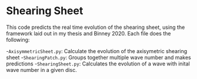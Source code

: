 # Shearing Sheet
This code predicts the real time evolution of the shearing sheet, using the framework laid out in my thesis and Binney 2020. Each file does the following:

-`AxisymmetricSheet.py`: Calculate the evolution of the axisymetric shearing sheet
-`ShearingPatch.py`: Groups together multiple wave number and makes predictions 
-`ShearingSheet.py`: Calculates the evolution of a wave with inital wave number in a given disc. 
